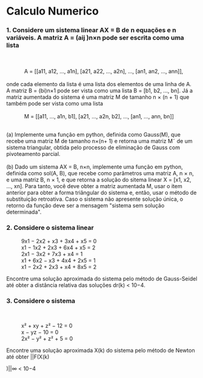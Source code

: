   <h1>Calculo Numerico</h1>

<h3>1. Considere um sistema linear AX = B de n equações e n variáveis. A matriz A = (aij )n×n pode ser escrita como uma lista</h3><br /><br/>
                        &nbsp;&nbsp;&nbsp;&nbsp;&nbsp;&nbsp;&nbsp;&nbsp;&nbsp;&nbsp;&nbsp; A = [[a11, a12, ..., a1n], [a21, a22, ..., a2n], ..., [an1, an2, ..., ann]],<br /> <br />
onde cada elemento da lista é uma lista dos elementos de uma linha de A.<br/> A matriz B = (bi)n×1 pode ser vista como uma lista B = [b1, b2, ..., bn]. Já a matriz aumentada do sistema é uma matriz M de tamanho n × (n + 1) que também pode ser vista como uma lista<br /> <br />
                        &nbsp;&nbsp;&nbsp;&nbsp;&nbsp;&nbsp;&nbsp;&nbsp;&nbsp;&nbsp;&nbsp; M = [[a11, ..., a1n, b1], [a21, ..., a2n, b2], ..., [an1, ..., ann, bn]]<br /><br /> 

(a) Implemente uma função em python, definida como Gauss(M), que recebe uma matriz M de tamanho n×(n+ 1) e retorna uma matriz M˜ de um sistema triangular, obtida pelo processo de eliminação de Gauss com pivoteamento parcial.<br /> <br />
(b) Dado um sistema AX = B, n×n, implemente uma função em python, definida como sol(A, B), que recebe como parâmetros uma matriz A, n × n, e uma matriz B, n × 1, e que retorna a solução do sitema linear X = [x1, x2, ..., xn]. Para tanto, você deve obter a matriz aumentada M, usar o item anterior para obter a forma triângular do sistema e, então, usar o método de substituição retroativa. Caso o sistema não apresente solução única, o retorno da função deve ser a mensagem "sistema sem solução determinada". 

<h3>2. Considere o sistema linear</h3>

&nbsp;&nbsp;&nbsp;&nbsp;&nbsp;&nbsp;&nbsp;&nbsp;&nbsp;&nbsp;9x1 − 2x2 + x3 + 3x4 + x5 = 0<br />
&nbsp;&nbsp;&nbsp;&nbsp;&nbsp;&nbsp;&nbsp;&nbsp;&nbsp;&nbsp;x1 − 1x2 + 2x3 + 6x4 + x5 = 2<br />
&nbsp;&nbsp;&nbsp;&nbsp;&nbsp;&nbsp;&nbsp;&nbsp;&nbsp;&nbsp;2x1 − 3x2 + 7x3 + x4 = 1<br />
&nbsp;&nbsp;&nbsp;&nbsp;&nbsp;&nbsp;&nbsp;&nbsp;&nbsp;&nbsp;x1 + 6x2 − x3 + 4x4 + 2x5 = 1<br />
&nbsp;&nbsp;&nbsp;&nbsp;&nbsp;&nbsp;&nbsp;&nbsp;&nbsp;&nbsp;x1 − 2x2 + 2x3 + x4 + 8x5 = 2<br />

Encontre uma solução aproximada do sistema pelo método de Gauss-Seidel até obter a distância relativa das
soluções dr(k) < 10−4.<br />

<h3>3. Considere o sistema</h3><br />

&nbsp;&nbsp;&nbsp;&nbsp;&nbsp;&nbsp;&nbsp;&nbsp;&nbsp;&nbsp;x² + xy + z² − 12 = 0<br />
&nbsp;&nbsp;&nbsp;&nbsp;&nbsp;&nbsp;&nbsp;&nbsp;&nbsp;&nbsp;x − yz − 10 = 0<br />
&nbsp;&nbsp;&nbsp;&nbsp;&nbsp;&nbsp;&nbsp;&nbsp;&nbsp;&nbsp;2x² − y² + z² + 5 = 0<br />

Encontre uma solução aproximada X(k) do sistema pelo método de Newton até obter ||F(X(k)

)||∞ < 10−4
